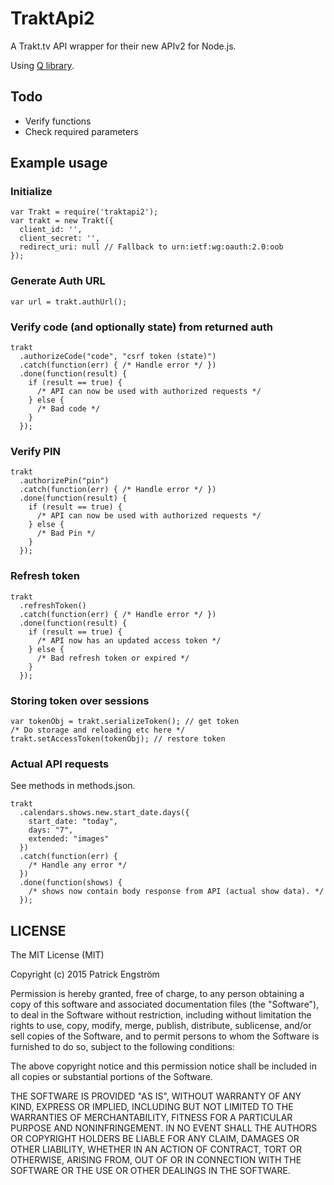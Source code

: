 # TraktApi2
A Trakt.tv API wrapper for their new APIv2 for Node.js.

Using [Q library](http://documentup.com/kriskowal/q/).

## Todo
* Verify functions
* Check required parameters

## Example usage

### Initialize
```
var Trakt = require('traktapi2');
var trakt = new Trakt({
  client_id: '',
  client_secret: '',
  redirect_uri: null // Fallback to urn:ietf:wg:oauth:2.0:oob
});
```

### Generate Auth URL
```
var url = trakt.authUrl();
```

### Verify code (and optionally state) from returned auth
```
trakt
  .authorizeCode("code", "csrf token (state)")
  .catch(function(err) { /* Handle error */ })
  .done(function(result) {
    if (result == true) {
      /* API can now be used with authorized requests */
    } else {
      /* Bad code */
    }
  });
```

### Verify PIN
```
trakt
  .authorizePin("pin")
  .catch(function(err) { /* Handle error */ })
  .done(function(result) {
    if (result == true) {
      /* API can now be used with authorized requests */
    } else {
      /* Bad Pin */
    }
  });
```

### Refresh token
```
trakt
  .refreshToken()
  .catch(function(err) { /* Handle error */ })
  .done(function(result) {
    if (result == true) {
      /* API now has an updated access token */
    } else {
      /* Bad refresh token or expired */
    }
  });
```

### Storing token over sessions
```
var tokenObj = trakt.serializeToken(); // get token
/* Do storage and reloading etc here */
trakt.setAccessToken(tokenObj); // restore token
```

### Actual API requests
See methods in methods.json.

```
trakt
  .calendars.shows.new.start_date.days({
    start_date: "today",
    days: "7",
    extended: "images"
  })
  .catch(function(err) {
    /* Handle any error */
  })
  .done(function(shows) {
    /* shows now contain body response from API (actual show data). */
  });
```

## LICENSE

The MIT License (MIT)

Copyright (c) 2015 Patrick Engström

Permission is hereby granted, free of charge, to any person obtaining a copy
of this software and associated documentation files (the "Software"), to deal
in the Software without restriction, including without limitation the rights
to use, copy, modify, merge, publish, distribute, sublicense, and/or sell
copies of the Software, and to permit persons to whom the Software is
furnished to do so, subject to the following conditions:

The above copyright notice and this permission notice shall be included in
all copies or substantial portions of the Software.

THE SOFTWARE IS PROVIDED "AS IS", WITHOUT WARRANTY OF ANY KIND, EXPRESS OR
IMPLIED, INCLUDING BUT NOT LIMITED TO THE WARRANTIES OF MERCHANTABILITY,
FITNESS FOR A PARTICULAR PURPOSE AND NONINFRINGEMENT. IN NO EVENT SHALL THE
AUTHORS OR COPYRIGHT HOLDERS BE LIABLE FOR ANY CLAIM, DAMAGES OR OTHER
LIABILITY, WHETHER IN AN ACTION OF CONTRACT, TORT OR OTHERWISE, ARISING FROM,
OUT OF OR IN CONNECTION WITH THE SOFTWARE OR THE USE OR OTHER DEALINGS IN
THE SOFTWARE.
